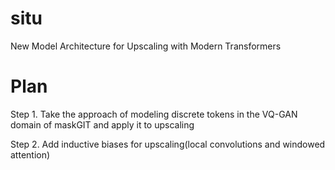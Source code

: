 # situ
New Model Architecture for Upscaling with Modern Transformers


# Plan

Step 1. Take the approach of modeling discrete tokens in the VQ-GAN domain of maskGIT and apply it to upscaling

Step 2. Add inductive biases for upscaling(local convolutions and windowed attention)